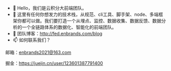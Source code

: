 - 👋 Hello，我们是云积分大前端团队。
- 👀 这里有任何你想发力的技术栈，从规范、cli工具、脚手架、node、多端框架你都可以做。我们要打造一个从埋点、监控、数据收集、数据反馈、数据分析的一个全链路体系的数据化、智能化的前端团队。
- 🌱 团队博客：http://fed.enbrands.com/blog
- 📫 如何联系我们？

邮箱：enbrands2021@163.com

掘金：https://juejin.cn/user/123601387791400


<!---
enbrands/enbrands is a ✨ special ✨ repository because its `README.md` (this file) appears on your GitHub profile.
You can click the Preview link to take a look at your changes.
--->
